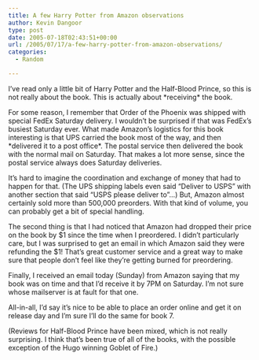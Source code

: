```yaml
---
title: A few Harry Potter from Amazon observations
author: Kevin Dangoor
type: post
date: 2005-07-18T02:43:51+00:00
url: /2005/07/17/a-few-harry-potter-from-amazon-observations/
categories:
  - Random

---
```

I&#8217;ve read only a little bit of Harry Potter and the Half-Blood Prince, so this is not really about the book. This is actually about \*receiving\* the book.

For some reason, I remember that Order of the Phoenix was shipped with special FedEx Saturday delivery. I wouldn&#8217;t be surprised if that was FedEx&#8217;s busiest Saturday ever. What made Amazon&#8217;s logistics for this book interesting is that UPS carried the book most of the way, and then \*delivered it to a post office\*. The postal service then delivered the book with the normal mail on Saturday. That makes a lot more sense, since the postal service always does Saturday deliveries.

It&#8217;s hard to imagine the coordination and exchange of money that had to happen for that. (The UPS shipping labels even said &#8220;Deliver to USPS&#8221; with another section that said &#8220;USPS please deliver to&#8221;&#8230;) But, Amazon almost certainly sold more than 500,000 preorders. With that kind of volume, you can probably get a bit of special handling.

The second thing is that I had noticed that Amazon had dropped their price on the book by $1 since the time when I preordered. I didn&#8217;t particularly care, but I was surprised to get an email in which Amazon said they were refunding the $1! That&#8217;s great customer service and a great way to make sure that people don&#8217;t feel like they&#8217;re getting burned for preordering.

Finally, I received an email today (Sunday) from Amazon saying that my book was on time and that I&#8217;d receive it by 7PM on Saturday. I&#8217;m not sure whose mailserver is at fault for that one.

All-in-all, I&#8217;d say it&#8217;s nice to be able to place an order online and get it on release day and I&#8217;m sure I&#8217;ll do the same for book 7.

(Reviews for Half-Blood Prince have been mixed, which is not really surprising. I think that&#8217;s been true of all of the books, with the possible exception of the Hugo winning Goblet of Fire.)